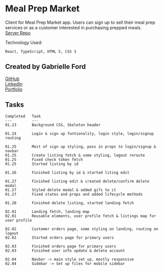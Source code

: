 # Meal Prep Market

Client for Meal Prep Market app. Users can sign up to sell their meal prep services or as a customer interested in purchasing prepped meals.  
[Server Repo](https://github.com/gabrielleford/mealPrepMarketServer)

Technology Used:
    
    React, TypeScript, HTML 5, CSS 3

## Created by Gabrielle Ford
[GitHub](https://github.com/gabrielleford)  
[LinkedIn](https://www.linkedin.com/in/gabrielle-f-293251221/)  
[Portfolio](https://gabrielleford.github.io/)

## Tasks
    Completed   Task
    ---         ---
    01.23       Background CSS, Skeleton header
    
    01.24       Login & sign up funtionality, login style, login/signup routing
    
    01.25       Most of sign up styling, pass in props to login/signup & navbar
    01.25       Create listing fetch & some styling, logout reroute
    01.25       Fixed check token fetch
    01.25       Started listing by id

    01.26       Finished listing by id & started liting edit
    
    01.27       Finished listing edit & created delete/confirm delete modal
    01.27       Styled delete modal & added gifs to it
    01.27       Fixed states and props and added lifecycle methods
    
    01.28       Finished delete listing, started landing fetch
    
    02.01       Landing fetch, landing map
    02.01       Reusable elements, user profile fetch & listings map for user profile
    
    02.02       Customer orders page, some styling on landing, routing on logout
    02.02       Started orders page for primary users
    
    02.03       Finished orders page for primary users
    02.03       Finished user info update & delete account
    
    02.04       Navbar -> main style set up, mostly responsive
    02.04       Sidebar -> Set up files for mobile sidebar
